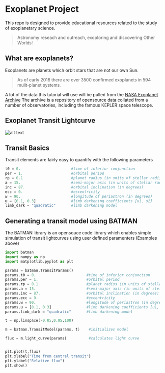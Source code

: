 # Exoplanet Project
This repo is designed to provide educational resources related to the study of exoplanetary science.
>Astronomy reseach and outreach, exoploring and discovering Other Worlds!

## What are exoplanets?
Exoplanets are planets which orbit stars that are not our own Sun.

>As of early 2018 there are over 3500 confirmed exoplanets in 594 mulit-planet systems.

A lot of the data this tutorial will use will be pulled from the [NASA Exoplanet Archive](https://exoplanetarchive.ipac.caltech.edu/index.html)
The archive is a repository of opensource data collated from a number of observatories, including the famous KEPLER space telescope.


## Exoplanet Transit Lightcurve
![alt text](http://www.exoplanetproject.co.uk/uploads/6/9/9/9/6999140/9299476_orig.jpg "Example Transit")


## Transit Basics
Transit elements are fairly easy to quantify with the following parameters

```python
t0 = 0.                       #time of inferior conjunction
per = 1.                      #orbital period
rp = 0.1                      #planet radius (in units of stellar radii)
a = 15.                       #semi-major axis (in units of stellar radii)
inc = 87.                     #orbital inclination (in degrees)
ecc = 0.                      #eccentricity
w = 90.                       #longitude of periastron (in degrees)
u = [0.1, 0.3]                #limb darkening coefficients [u1, u2]
limb_dark = "quadratic"       #limb darkening model

```
## Generating a transit model using BATMAN
The BATMAN library is an opensouce code library which enables simple simulation of transit lightcurves using user defined paramenters (Examples above)

```python
import batman
import numpy as np
import matplotlib.pyplot as plt

params = batman.TransitParams()
params.t0 = 0.                       #time of inferior conjunction
params.per = 1.                      #orbital period
params.rp = 0.1                      #planet radius (in units of stellar radii)
params.a = 15.                       #semi-major axis (in units of stellar radii)
params.inc = 87.                     #orbital inclination (in degrees)
params.ecc = 0.                      #eccentricity
params.w = 90.                       #longitude of periastron (in degrees)
params.u = [0.1, 0.3]                #limb darkening coefficients [u1, u2]
params.limb_dark = "quadratic"       #limb darkening model

t = np.linspace(-0.05,0.05,100)

m = batman.TransitModel(params, t)    #initializes model

flux = m.light_curve(params)          #calculates light curve


plt.plot(t,flux)
plt.xlabel("Time from central transit")
plt.ylabel("Relative flux")
plt.show()

```
